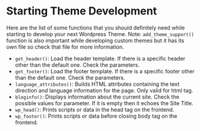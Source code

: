 # Starting Theme Development
Here are the list of some functions that you should definitely need while starting to develop your next Wordpress Theme.
Note: `add_theme_support()` function is also important while developing custom themes but it has its own file so check that file for more information. 
- `get_header()`: Load the header template. If there is a specific header other than the default one. Check the parameters.
- `get_footer()`: Load the footer template. If there is a specific footer other than the default one. Check the parameters.
- `language_attributes()`: Builds HTML attributes containing the text direction and language information for the page. Only valid for html tag.
- `bloginfo()`: Displays information about the current site. Check the possible values for parameter. If it is empty then it echoes the Site Title.
- `wp_head()`: Prints scripts or data in the head tag on the frontend.
- `wp_footer()`: Prints scripts or data before closing body tag on the frontend.